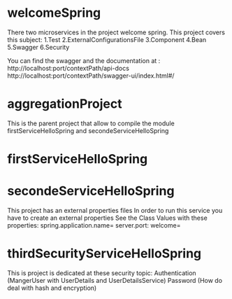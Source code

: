 # welcomeSpring
There two microservices in the project welcome spring.
This project covers this subject:
1.Test
2.ExternalConfigurationsFile
3.Component 
4.Bean
5.Swagger
6.Security

You can find the swagger and the documentation at :
http://localhost:port/contextPath/api-docs
http://localhost:port/contextPath/swagger-ui/index.html#/


# aggregationProject
This is the parent project that allow to compile
the module firstServiceHelloSpring 
and secondeServiceHelloSpring


# firstServiceHelloSpring

# secondeServiceHelloSpring
This project has an external  properties files
In order to run this service you have to create an external properties
See the Class Values with these properties:
spring.application.name=
server.port: 
welcome=


# thirdSecurityServiceHelloSpring
This is project is dedicated at these security topic:
Authentication (MangerUser with UserDetails and UserDetailsService)
Password (How do deal with hash and encryption)



